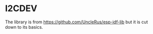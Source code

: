 # I2CDEV

The library is from https://github.com/UncleRus/esp-idf-lib but it is cut down to its basics.
